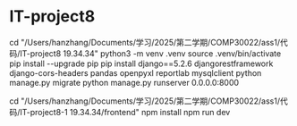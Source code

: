 # IT-project8
cd "/Users/hanzhang/Documents/学习/2025/第二学期/COMP30022/ass1/代码/IT-project8 19.34.34"
python3 -m venv .venv
source .venv/bin/activate
pip install --upgrade pip
pip install django==5.2.6 djangorestframework django-cors-headers pandas openpyxl reportlab mysqlclient
python manage.py migrate
python manage.py runserver 0.0.0.0:8000

cd "/Users/hanzhang/Documents/学习/2025/第二学期/COMP30022/ass1/代码/IT-project8-1 19.34.34/frontend"
npm install
npm run dev
